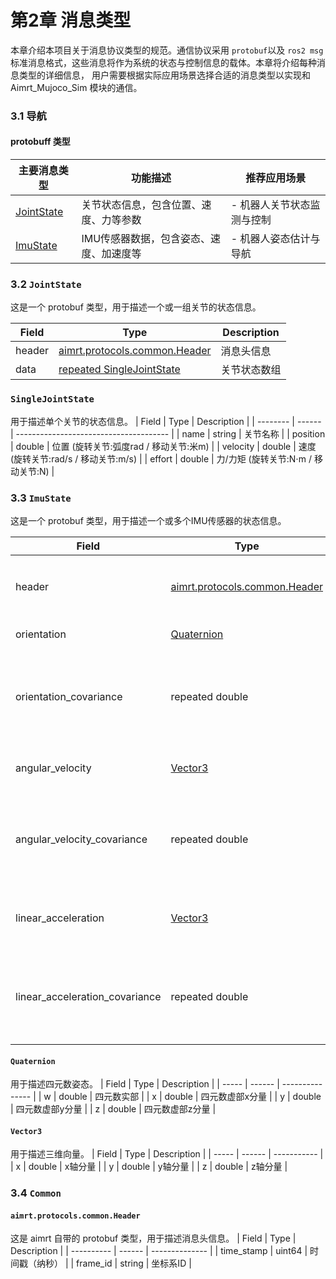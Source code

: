 # 第2章 消息类型 

本章介绍本项目关于消息协议类型的规范。通信协议采用 `protobuf`以及 `ros2 msg` 标准消息格式，这些消息将作为系统的状态与控制信息的载体。本章将介绍每种消息类型的详细信息， 用户需要根据实际应用场景选择合适的消息类型以实现和 Aimrt_Mujoco_Sim 模块的通信。

### 3.1 导航

#### protobuff 类型

| 主要消息类型                 | 功能描述                                | 推荐应用场景               |
| ---------------------------- | --------------------------------------- | -------------------------- |
| [JointState](#32-jointstate) | 关节状态信息，包含位置、速度、力等参数  | - 机器人关节状态监测与控制 |
| [ImuState](#33-imustate)     | IMU传感器数据，包含姿态、速度、加速度等 | - 机器人姿态估计与导航     |


### 3.2 `JointState`
这是一个 protobuf 类型，用于描述一个或一组关节的状态信息。

| Field  | Type                                                         | Description  |
| ------ | ------------------------------------------------------------ | ------------ |
| header | [aimrt.protocols.common.Header](#aimrtprotocolscommonheader) | 消息头信息   |
| data   | [repeated SingleJointState ](#singlejointstate)              | 关节状态数组 |


### `SingleJointState`
用于描述单个关节的状态信息。
| Field    | Type   | Description                            |
| -------- | ------ | -------------------------------------- |
| name     | string | 关节名称                               |
| position | double | 位置 (旋转关节:弧度rad / 移动关节:米m) |
| velocity | double | 速度 (旋转关节:rad/s / 移动关节:m/s)   |
| effort   | double | 力/力矩 (旋转关节:N⋅m / 移动关节:N)    |


### 3.3 `ImuState`
这是一个 protobuf 类型，用于描述一个或多个IMU传感器的状态信息。

| Field                          | Type                                                         | Description                                                |
| ------------------------------ | ------------------------------------------------------------ | ---------------------------------------------------------- |
| header                         | [aimrt.protocols.common.Header](#aimrtprotocolscommonheader) | 消息头信息，包含时间戳、序列号等元数据                     |
| orientation                    | [Quaternion](#quaternion)                                    | 姿态四元数 (x,y,z,w)                                       |
| orientation_covariance         | repeated double                                              | 3x3姿态协方差矩阵（行优先存储，9个元素，单位：rad²）       |
| angular_velocity               | [Vector3](#vector3)                                          | 三轴角速度测量值（单位：rad/s）                            |
| angular_velocity_covariance    | repeated double                                              | 3x3角速度协方差矩阵（行优先存储，9个元素，单位：(rad/s)²） |
| linear_acceleration            | [Vector3](#vector3)                                          | 三轴线性加速度测量值（单位：m/s²）                         |
| linear_acceleration_covariance | repeated double                                              | 3x3加速度协方差矩阵（行优先存储，9个元素，单位：(m/s²)²）  |


#### `Quaternion`
用于描述四元数姿态。
| Field | Type   | Description     |
| ----- | ------ | --------------- |
| w     | double | 四元数实部      |
| x     | double | 四元数虚部x分量 |
| y     | double | 四元数虚部y分量 |
| z     | double | 四元数虚部z分量 |

#### `Vector3`
用于描述三维向量。
| Field | Type   | Description |
| ----- | ------ | ----------- |
| x     | double | x轴分量     |
| y     | double | y轴分量     |
| z     | double | z轴分量     |



### 3.4 `Common`
#### `aimrt.protocols.common.Header`
这是 aimrt 自带的 protobuf 类型，用于描述消息头信息。
| Field      | Type   | Description    |
| ---------- | ------ | -------------- |
| time_stamp | uint64 | 时间戳（纳秒） |
| frame_id   | string | 坐标系ID       |
